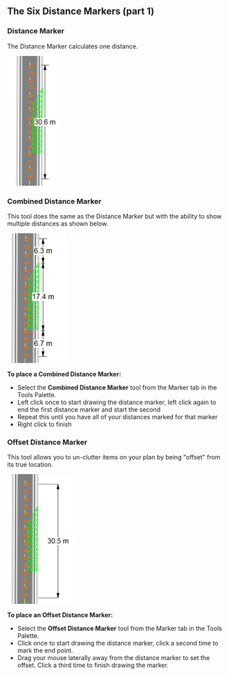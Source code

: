 ## The Six Distance Markers (part 1)

### Distance Marker

The Distance Marker calculates one distance.

![The_Distance_Marker_Tool](./assets/The_Distance_Marker_Tool.png)

### Combined Distance Marker 

This tool does the same as the Distance Marker but with the ability to show multiple distances as shown below. 

![The_Combined_Distance_Marker_Tool](./assets/The_Combined_Distance_Marker_Tool.png)

**To place a Combined Distance Marker:**

 - Select the **Combined Distance Marker** tool from the Marker tab in the Tools Palette.
 - Left click once to start drawing the distance marker, left click again to end the first distance marker and start the second
 - Repeat this until you have all of your distances marked for that marker
 - Right click to finish

 ### Offset Distance Marker 

This tool allows you to un-clutter items on your plan by being "offset" from its true location. 

![The_Offset_Distance_Marker_Tool](./assets/The_Offset_Distance_Marker_Tool.png)

**To place an Offset Distance Marker:**

 - Select the **Offset Distance Marker** tool from the Marker tab in the Tools Palette.
 - Click once to start drawing the distance marker, click a second time to mark the end point.
 - Drag your mouse laterally away from the distance
marker to set the offset. Click a third time to finish drawing the marker.
